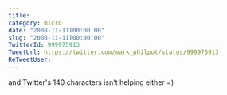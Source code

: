 ```yaml
---
title: 
category: micro
date: "2008-11-11T00:00:00"
slug: "2008-11-11T00:00:00"
TwitterId: 999975913
TweetUrl: https://twitter.com/mark_philpot/status/999975913
ReTweetUser: 
---
```


and Twitter's 140 characters isn't helping either =)